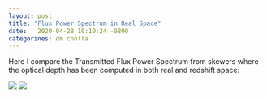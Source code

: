 ```yaml
---
layout: post
title: "Flux Power Spectrum in Real Space"
date:   2020-04-28 10:10:24 -0800
categorines: dm cholla
---
```



Here I compare the Transmitted Flux Power Spectrum from skewers where the optical depth has been computed in both real and redshift space:



<img src="{{ site.url }}assets/images/flux_power_spectrum_z2_space.png">



<img src="{{ site.url }}assets/images/flux_power_spectrum_z5_space.png"> 
